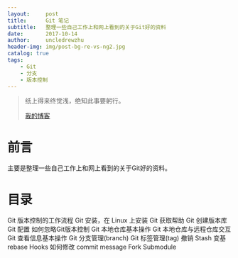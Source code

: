 ```yaml
---
layout:     post
title:      Git 笔记
subtitle:   整理一些自己工作上和网上看到的关于Git好的资料
date:       2017-10-14
author:     uncledrewzhu
header-img: img/post-bg-re-vs-ng2.jpg
catalog: true
tags:
    - Git
    - 分支
    - 版本控制
---
```


> 纸上得来终觉浅，绝知此事要躬行。
>
> [我的博客](http://uncledrewzhu.github.io/)

# 前言
主要是整理一些自己工作上和网上看到的关于Git好的资料。

# 目录
Git 版本控制的工作流程
Git 安装，在 Linux 上安装
Git 获取帮助
Git 创建版本库
Git 配置
如何忽略Git版本控制
Git 本地仓库基本操作
Git 本地仓库与远程仓库交互
Git 查看信息基本操作
Git 分支管理(branch)
Git 标签管理(tag)
撤销
Stash
变基 rebase
Hooks
如何修改 commit message
Fork
Submodule

